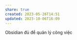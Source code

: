 ```yaml
---
share: true
created: 2023-05-26T14:51
updated: 2023-10-06T16:09
---
```

Obsidian đủ để quản lý công việc
